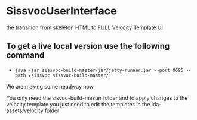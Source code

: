 # SissvocUserInterface
the transition from skeleton HTML to FULL Velocity Template UI

## **To get a live local version use the following command**
  * ` java -jar sissvoc-build-master/jar/jetty-runner.jar --port 9595 --path /sissvoc sissvoc-build-master/ `

We are making some headway now

You only need the sisvoc-build-master folder and to apply changes to the velocity template you just need to edit the templates in the lda-assets/velocity folder

